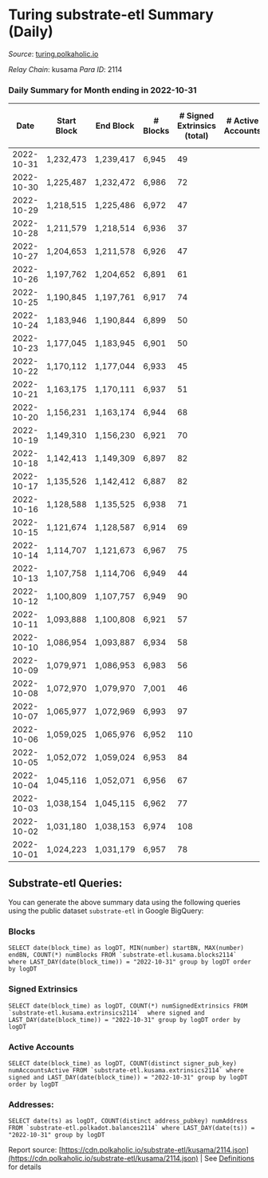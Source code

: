 # Turing substrate-etl Summary (Daily)

_Source_: [turing.polkaholic.io](https://turing.polkaholic.io)

*Relay Chain*: kusama
*Para ID*: 2114



### Daily Summary for Month ending in 2022-10-31


| Date | Start Block | End Block | # Blocks | # Signed Extrinsics (total) | # Active Accounts | # Passive | # New | # Addresses with Balances | # Events | # Transfers | # XCM Transfers In | # XCM Transfers Out |
| ---- | ----------- | --------- | -------- | --------------------------- | ----------------- | --------- | ----- | ------------------------- | -------- | ----------- | ------------------ | ------------------- |
| 2022-10-31 | 1,232,473 | 1,239,417 | 6,945  | 49 |  |  |  | 1,671 | 37,460 | 9  | 1  | 5  |
| 2022-10-30 | 1,225,487 | 1,232,472 | 6,986  | 72 |  |  |  |  | 37,588 | 21  | 5  | 9  |
| 2022-10-29 | 1,218,515 | 1,225,486 | 6,972  | 47 |  |  |  | 1,669 | 35,476 | 10  | 2  | 4  |
| 2022-10-28 | 1,211,579 | 1,218,514 | 6,936  | 37 |  |  |  |  | 37,341 | 7  | 1  | 4  |
| 2022-10-27 | 1,204,653 | 1,211,578 | 6,926  | 47 |  |  |  | 1,669 | 35,470 | 10  | 1  | 4  |
| 2022-10-26 | 1,197,762 | 1,204,652 | 6,891  | 61 |  |  |  |  | 37,379 | 10  | 1  | 5  |
| 2022-10-25 | 1,190,845 | 1,197,761 | 6,917  | 74 |  |  |  | 1,668 | 35,416 | 15  | 5  | 8  |
| 2022-10-24 | 1,183,946 | 1,190,844 | 6,899  | 50 |  |  |  |  | 37,027 | 8  |   | 7  |
| 2022-10-23 | 1,177,045 | 1,183,945 | 6,901  | 50 |  |  |  | 1,665 | 35,066 | 16  |   | 7  |
| 2022-10-22 | 1,170,112 | 1,177,044 | 6,933  | 45 |  |  |  | 1,665 | 36,970 | 3  |   | 2  |
| 2022-10-21 | 1,163,175 | 1,170,111 | 6,937  | 51 |  |  |  |  | 35,073 | 13  |   | 6  |
| 2022-10-20 | 1,156,231 | 1,163,174 | 6,944  | 68 |  |  |  | 1,664 | 36,938 | 10  |   | 4  |
| 2022-10-19 | 1,149,310 | 1,156,230 | 6,921  | 70 |  |  |  |  | 36,770 | 13  |   | 7  |
| 2022-10-18 | 1,142,413 | 1,149,309 | 6,897  | 82 |  |  |  |  | 34,794 | 15  |   | 10  |
| 2022-10-17 | 1,135,526 | 1,142,412 | 6,887  | 82 |  |  |  |  | 36,392 | 15  |   | 5  |
| 2022-10-16 | 1,128,588 | 1,135,525 | 6,938  | 71 |  |  |  | 1,657 | 34,500 | 13  |   | 7  |
| 2022-10-15 | 1,121,674 | 1,128,587 | 6,914  | 69 |  |  |  | 1,655 | 36,275 | 11  |   | 6  |
| 2022-10-14 | 1,114,707 | 1,121,673 | 6,967  | 75 |  |  |  | 1,655 | 34,620 | 27  |   | 6  |
| 2022-10-13 | 1,107,758 | 1,114,706 | 6,949  | 44 |  |  |  | 1,650 | 36,173 | 7  |   | 5  |
| 2022-10-12 | 1,100,809 | 1,107,757 | 6,949  | 90 |  |  |  | 1,650 | 34,639 | 16  |   | 8  |
| 2022-10-11 | 1,093,888 | 1,100,808 | 6,921  | 57 |  |  |  | 1,650 | 35,993 | 10  |   | 5  |
| 2022-10-10 | 1,086,954 | 1,093,887 | 6,934  | 58 |  |  |  | 1,650 | 35,049 | 9  |   | 7  |
| 2022-10-09 | 1,079,971 | 1,086,953 | 6,983  | 56 |  |  |  | 1,650 | 35,616 | 9  | 1  | 5  |
| 2022-10-08 | 1,072,970 | 1,079,970 | 7,001  | 46 |  |  |  | 1,650 | 36,329 | 5  |   | 4  |
| 2022-10-07 | 1,065,977 | 1,072,969 | 6,993  | 97 |  |  |  | 1,650 | 34,887 | 19  | 1  | 12  |
| 2022-10-06 | 1,059,025 | 1,065,976 | 6,952  | 110 |  |  |  | 1,649 | 36,383 | 24  |   | 12  |
| 2022-10-05 | 1,052,072 | 1,059,024 | 6,953  | 84 |  |  |  | 1,650 | 36,072 | 30  |   | 7  |
| 2022-10-04 | 1,045,116 | 1,052,071 | 6,956  | 67 |  |  |  | 1,643 | 34,121 | 9  |   | 7  |
| 2022-10-03 | 1,038,154 | 1,045,115 | 6,962  | 77 |  |  |  |  | 36,101 | 21  | 1  | 13 ($2.37) |
| 2022-10-02 | 1,031,180 | 1,038,153 | 6,974  | 108 |  |  |  |  | 34,582 | 22  | 1 ($2.42) | 6  |
| 2022-10-01 | 1,024,223 | 1,031,179 | 6,957  | 78 |  |  |  |  | 36,203 | 45  |   | 9  |

## Substrate-etl Queries:
You can generate the above summary data using the following queries using the public dataset `substrate-etl` in Google BigQuery:


### Blocks
```
SELECT date(block_time) as logDT, MIN(number) startBN, MAX(number) endBN, COUNT(*) numBlocks FROM `substrate-etl.kusama.blocks2114`  where LAST_DAY(date(block_time)) = "2022-10-31" group by logDT order by logDT
```


### Signed Extrinsics
```
SELECT date(block_time) as logDT, COUNT(*) numSignedExtrinsics FROM `substrate-etl.kusama.extrinsics2114`  where signed and LAST_DAY(date(block_time)) = "2022-10-31" group by logDT order by logDT
```


### Active Accounts
```
SELECT date(block_time) as logDT, COUNT(distinct signer_pub_key) numAccountsActive FROM `substrate-etl.kusama.extrinsics2114` where signed and LAST_DAY(date(block_time)) = "2022-10-31" group by logDT order by logDT
```


### Addresses:
```
SELECT date(ts) as logDT, COUNT(distinct address_pubkey) numAddress FROM `substrate-etl.polkadot.balances2114` where LAST_DAY(date(ts)) = "2022-10-31" group by logDT
```



Report source: [https://cdn.polkaholic.io/substrate-etl/kusama/2114.json](https://cdn.polkaholic.io/substrate-etl/kusama/2114.json) | See [Definitions](/DEFINITIONS.md) for details
